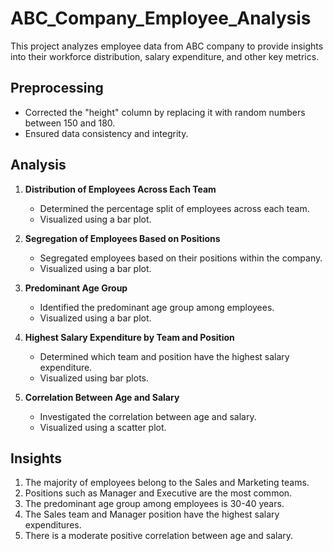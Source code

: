 # ABC_Company_Employee_Analysis

This project analyzes employee data from ABC company to provide insights into their workforce distribution, salary expenditure, and other key metrics.

## Preprocessing

- Corrected the "height" column by replacing it with random numbers between 150 and 180.
- Ensured data consistency and integrity.

## Analysis

1. **Distribution of Employees Across Each Team**
   - Determined the percentage split of employees across each team.
   - Visualized using a bar plot.

2. **Segregation of Employees Based on Positions**
   - Segregated employees based on their positions within the company.
   - Visualized using a bar plot.

3. **Predominant Age Group**
   - Identified the predominant age group among employees.
   - Visualized using a bar plot.

4. **Highest Salary Expenditure by Team and Position**
   - Determined which team and position have the highest salary expenditure.
   - Visualized using bar plots.

5. **Correlation Between Age and Salary**
   - Investigated the correlation between age and salary.
   - Visualized using a scatter plot.

## Insights

1. The majority of employees belong to the Sales and Marketing teams.
2. Positions such as Manager and Executive are the most common.
3. The predominant age group among employees is 30-40 years.
4. The Sales team and Manager position have the highest salary expenditures.
5. There is a moderate positive correlation between age and salary.
